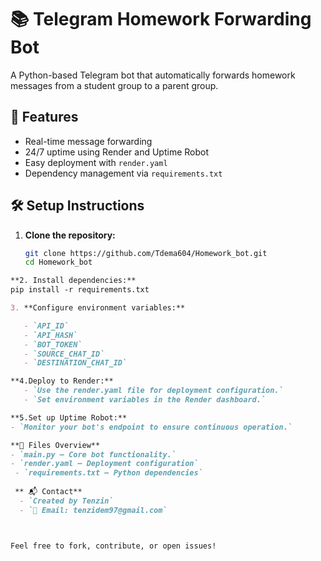 # 📚 Telegram Homework Forwarding Bot

A Python-based Telegram bot that automatically forwards homework messages from a student group to a parent group.

## 🚀 Features

- Real-time message forwarding
- 24/7 uptime using Render and Uptime Robot
- Easy deployment with `render.yaml`
- Dependency management via `requirements.txt`

## 🛠️ Setup Instructions

1. **Clone the repository:**

   ```bash
   git clone https://github.com/Tdema604/Homework_bot.git
   cd Homework_bot
   
```markdown
**2. Install dependencies:**
pip install -r requirements.txt

3. **Configure environment variables:**

   - `API_ID`  
   - `API_HASH`  
   - `BOT_TOKEN`  
   - `SOURCE_CHAT_ID`  
   - `DESTINATION_CHAT_ID`

**4.Deploy to Render:**
   - `Use the render.yaml file for deployment configuration.`
   - `Set environment variables in the Render dashboard.`

**5.Set up Uptime Robot:**
- `Monitor your bot's endpoint to ensure continuous operation.`

**📄 Files Overview**
- `main.py – Core bot functionality.`
- `render.yaml – Deployment configuration`
 - `requirements.txt – Python dependencies`   
    
 ** 📬 Contact**
  - `Created by Tenzin`
  - `📧 Email: tenzidem97@gmail.com` 



Feel free to fork, contribute, or open issues!
